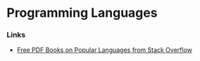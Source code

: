 # Programming Languages

### Links

* [Free PDF Books on Popular Languages from Stack Overflow](https://books.goalkicker.com/)

